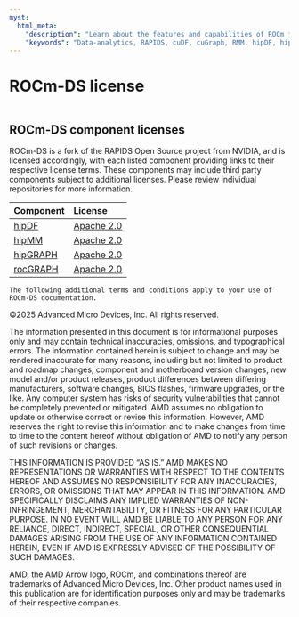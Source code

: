 ```yaml
---
myst:
  html_meta:
    "description": "Learn about the features and capabilities of ROCm for Data Science (ROCm-DS)"
    "keywords": "Data-analytics, RAPIDS, cuDF, cuGraph, RMM, hipDF, hipGraph, hipMM, Pandas, NetworkX, High-Performance Computing, GPU Acceleration, GPU Computing, Parallel Computing, Scalable Data Science, Python"
---
```


# ROCm-DS license

```{include} ../../LICENSE
```

## ROCm-DS component licenses

ROCm-DS is a fork of the RAPIDS Open Source project from NVIDIA, and is licensed
accordingly, with each listed component providing links to their respective license
terms. These components may include third party components subject to additional
licenses. Please review individual repositories for more information.

<!-- spellcheck-disable -->
| Component | License |
|:---------------------|:-------------------------|
| [hipDF](https://github.com/ROCm-DS/hipDF) | [Apache 2.0](https://github.com/ROCm-DS/hipDF/blob/release/1.0.x/LICENSE) |
| [hipMM](https://github.com/ROCm-DS/hipMM/) | [Apache 2.0](https://github.com/ROCm-DS/hipMM/blob/release/2.0.x/LICENSE) |
| [hipGRAPH](https://github.com/ROCm-DS/hipGRAPH) | [Apache 2.0](https://github.com/ROCm-DS/hipGRAPH/blob/release/1.0.x/LICENSE) |
| [rocGRAPH](https://github.com/ROCm-DS/rocGRAPH) | [Apache 2.0](https://github.com/ROCm-DS/rocGRAPH/blob/release/1.0.x/LICENSE) |

```{note}
The following additional terms and conditions apply to your use of ROCm-DS documentation.
```

©2025 Advanced Micro Devices, Inc. All rights reserved.

The information presented in this document is for informational purposes only
and may contain technical inaccuracies, omissions, and typographical errors. The
information contained herein is subject to change and may be rendered inaccurate
for many reasons, including but not limited to product and roadmap changes,
component and motherboard version changes, new model and/or product releases,
product differences between differing manufacturers, software changes, BIOS
flashes, firmware upgrades, or the like. Any computer system has risks of
security vulnerabilities that cannot be completely prevented or mitigated. AMD
assumes no obligation to update or otherwise correct or revise this information.
However, AMD reserves the right to revise this information and to make changes
from time to time to the content hereof without obligation of AMD to notify any
person of such revisions or changes.

THIS INFORMATION IS PROVIDED “AS IS.” AMD MAKES NO REPRESENTATIONS OR WARRANTIES
WITH RESPECT TO THE CONTENTS HEREOF AND ASSUMES NO RESPONSIBILITY FOR ANY
INACCURACIES, ERRORS, OR OMISSIONS THAT MAY APPEAR IN THIS INFORMATION. AMD
SPECIFICALLY DISCLAIMS ANY IMPLIED WARRANTIES OF NON-INFRINGEMENT,
MERCHANTABILITY, OR FITNESS FOR ANY PARTICULAR PURPOSE. IN NO EVENT WILL AMD BE
LIABLE TO ANY PERSON FOR ANY RELIANCE, DIRECT, INDIRECT, SPECIAL, OR OTHER
CONSEQUENTIAL DAMAGES ARISING FROM THE USE OF ANY INFORMATION CONTAINED HEREIN,
EVEN IF AMD IS EXPRESSLY ADVISED OF THE POSSIBILITY OF SUCH DAMAGES.

AMD, the AMD Arrow logo, ROCm, and combinations thereof are trademarks of
Advanced Micro Devices, Inc. Other product names used in this publication are
for identification purposes only and may be trademarks of their respective
companies.
